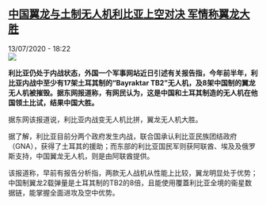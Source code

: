 <!--1594659400000-->
[中国翼龙与土制无人机利比亚上空对决 军情称翼龙大胜](http://www.rfi.fr//cn/%E4%B8%AD%E5%9B%BD/20200713-%E4%B8%AD%E5%9B%BD%E7%BF%BC%E9%BE%99%E4%B8%8E%E5%9C%9F%E5%88%B6%E6%97%A0%E4%BA%BA%E6%9C%BA%E5%88%A9%E6%AF%94%E4%BA%9A%E4%B8%8A%E7%A9%BA%E5%AF%B9%E5%86%B3-%E5%86%9B%E6%83%85%E7%A7%B0%E7%BF%BC%E9%BE%99%E5%A4%A7%E8%83%9C)
------

<div>13/07/2020 - 18:22</div><img src="https://s.rfi.fr/media/display/09c18c2c-c525-11ea-aa12-005056bf87d6/w:310/p:16x9/yl.jpg"><p><strong>利比亚仍处于内战状态，外国一个军事网站近日引述有关报告指，今年前半年，利比亚内战中至少有17架土耳其制的“Bayraktar TB2”无人机，及8架中国制的翼龙无人机被摧毁。据东网报道称，有网民认为，这是中国和土耳其制造的无人机在他国领土比试，结果中国大胜。</strong></p><div class="t-content__body u-clearfix"><div class="m-interstitial"></div><p>据东网该报道说，利比亚内战变无人机比拼，翼龙无人机大胜。</p><p>据了解，利比亚目前分两个政府发生内战，联合国承认利比亚民族团结政府（GNA），获得了土耳其的援助；而东部的利比亚国民军则获阿联酋、埃及及俄罗斯支持，中国翼龙无人机，则是由阿联酋提供。</p><p>该报道称，早前有报告分析指，两款无人战机从性能上比较，翼龙明显处于优势；中国制翼龙2载弹量是土耳其制的TB2的8倍，且能使用覆蓋利比亚全境的衞星数据链，能掌握全面进攻及空中优势。</p><div class="o-self-promo o-self-promo--nl o-self-promo--hidden" data-selfpromo-newsletter></div><div class="o-self-promo o-self-promo--app o-self-promo--hidden" data-selfpromo-app></div></div>
